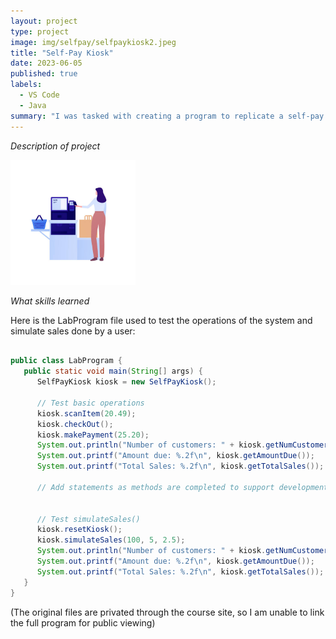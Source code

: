 ```yaml
---
layout: project
type: project
image: img/selfpay/selfpaykiosk2.jpeg
title: "Self-Pay Kiosk"
date: 2023-06-05
published: true
labels:
  - VS Code
  - Java
summary: "I was tasked with creating a program to replicate a self-pay kiosk using two different files in Java."
---
```



  *Description of project*

<img width="200px" 
     class="rounded float-start pe-4" 
     src="../img/selfpay/selfpaykiosk1.jpeg" >

  *What skills learned*

Here is the LabProgram file used to test the operations of the system and simulate sales done by a user:

```java

public class LabProgram {
   public static void main(String[] args) {
      SelfPayKiosk kiosk = new SelfPayKiosk();
      
      // Test basic operations
      kiosk.scanItem(20.49);
      kiosk.checkOut();
      kiosk.makePayment(25.20);
      System.out.println("Number of customers: " + kiosk.getNumCustomers());
      System.out.printf("Amount due: %.2f\n", kiosk.getAmountDue());
      System.out.printf("Total Sales: %.2f\n", kiosk.getTotalSales());
 
      // Add statements as methods are completed to support development mode testing
      
      
      // Test simulateSales()
      kiosk.resetKiosk();
      kiosk.simulateSales(100, 5, 2.5); 
      System.out.println("Number of customers: " + kiosk.getNumCustomers());
      System.out.printf("Amount due: %.2f\n", kiosk.getAmountDue());
      System.out.printf("Total Sales: %.2f\n", kiosk.getTotalSales());
   }
}
```
(The original files are privated through the course site, so I am unable to link the full program for public viewing)

